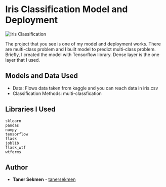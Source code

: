 # Iris Classification Model and Deployment

![Iris Classification](https://gifok.net/images/2016/05/26/Irises_26.jpg)

The project that you see is one of my model and deployment works. There are multi-class problem and I built model to predict multi-class problem. Briefly, I created the model with Tensorflow library. Dense layer is the one layer that I used.


## Models and Data Used
-   Data: Flows data taken from kaggle and you can reach data in iris.csv
-   Classification Methods: multi-classfication 


## Libraries I Used
    sklearn
    pandas
    numpy
    tensorflow
    flask
    joblib
    flask_wtf
    wtforms
    
  
## Author

-   **Taner Sekmen**  - [tanersekmen](https://github.com/tanersekmen)
